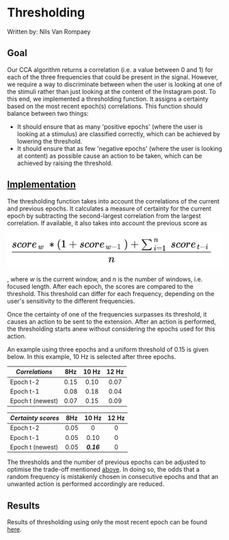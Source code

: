 # Thresholding

Written by: Nils Van Rompaey

## Goal

Our CCA algorithm returns a correlation (i.e. a value between 0 and 1) for each of the three frequencies that could be present in the signal. However, we require a way to discriminate between when the user is looking at one of the stimuli rather than just looking at the content of the Instagram post. To this end, we implemented a thresholding function. It assigns a certainty based on the most recent epoch(s) correlations. This function should balance between two things:

+ It should ensure that as many 'positive epochs' (where the user is looking at a stimulus) are classified correctly, which can be achieved by lowering the threshold.
+ It should ensure that as few 'negative epochs' (where the user is looking at content) as possible cause an action to be taken, which can be achieved by raising the threshold.

## [Implementation](../../src/data_processing/thresholding.py)

The thresholding function takes into account the correlations of the current and previous epochs. It calculates a measure of certainty for the current epoch by subtracting the second-largest correlation from the largest correlation. If available, it also takes into account the previous score as 

![alt text](./images/thresholding.jpg)

, where $w$ is the current window, and $n$ is the number of windows, i.e. focused length. After each epoch, the scores are compared to the threshold. This threshold can differ for each frequency, depending on the user's sensitivity to the different frequencies.

Once the certainty of one of the frequencies surpasses its threshold, it causes an action to be sent to the extension. After an action is performed, the thresholding starts anew without considering the epochs used for this action.

An example using three epochs and a uniform threshold of 0.15 is given below. In this example, 10 Hz is selected after three epochs.

| *Correlations* | 8Hz | 10 Hz | 12 Hz |
|-|:-:|:-:|:-:|
| Epoch t-2 | 0.15 | 0.10 | 0.07 |
| Epoch t-1 | 0.08 | 0.18  | 0.04 |
| Epoch t (newest) | 0.07 | 0.15 | 0.09 |

| *Certainty scores* | 8Hz | 10 Hz | 12 Hz |
|-|:-:|:-:|:-:|
| Epoch t-2 | 0.05 | 0 | 0 |
| Epoch t-1 | 0.05 | 0.10 | 0 |
| Epoch t (newest) | 0.05 | ***0.16*** | 0 |

The thresholds and the number of previous epochs can be adjusted to optimise the trade-off mentioned [above](#goal). In doing so, the odds that a random frequency is mistakenly chosen in consecutive epochs and that an unwanted action is performed accordingly are reduced.

## Results

Results of thresholding using only the most recent epoch can be found [here](results.md).
